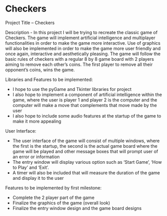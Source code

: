 # Checkers


Project Title – Checkers

Description - In this project I will be trying to recreate the classic game of Checkers. The game will implement artificial intelligence and multiplayer functionalities in order to make the game more interactive. Use of graphics will also be implemented in order to make the game more user friendly and once again, interactive and aesthetically pleasing. The game will follow the basic rules of checkers with a regular 8 by 8 game board with 2 players aiming to remove each other’s coins. The first player to remove all their opponent’s coins, wins the game.

Libraries and Features to be implemented:
-	I hope to use the pyGame and Tkinter libraries for project
-	I also hope to implement a component of artificial intelligence within the game, where the user is player 1 and player 2 is the computer and the computer will make a move that complements that move made by the user
-	I also hope to include some audio features at the startup of the game to make it more appealing

User Interface:
-	The user interface of the game will consist of multiple windows, where the first is the startup, the second is the actual   game board where the game will be played and other message boxes that will prompt user of an error or information
-	The entry window will display various option such as ‘Start Game’, ‘How to Play’ and ‘Exit’.
-	A timer will also be included that will measure the duration of the game and display it to the user

Features to be implemented by first milestone:
-	Complete the 2 player part of the game 
-	Finalize the graphics of the game (overall look)
-	Finalize the entry window design and the game board designs
